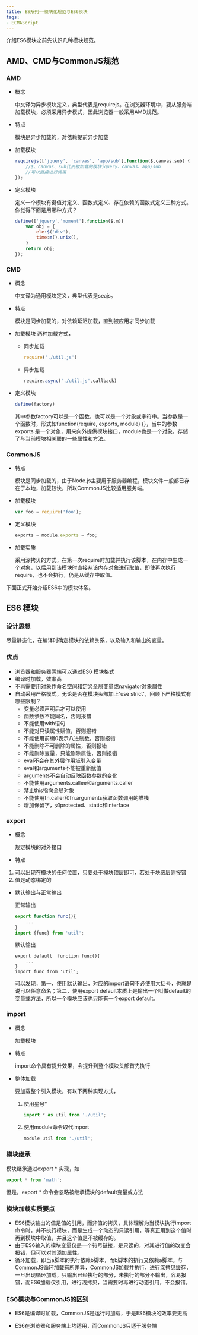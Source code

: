 ```yaml
---
title: ES系列——模块化规范与ES6模块
tags: 
- ECMAScript
---
```

介绍ES6模块之前先认识几种模块规范。

## AMD、CMD与CommonJS规范
### AMD
- 概念
  
  中文译为异步模块定义，典型代表是requirejs。在浏览器环境中，要从服务端加载模块，必须采用异步模式，因此浏览器一般采用AMD规范。
- 特点
  
  模块是异步加载的，对依赖提前异步加载
<!--more-->
- 加载模块

	```JavaScript
	requirejs(['jquery', 'canvas', 'app/sub'],function($,canvas,sub) {
		//$、canvas、sub代表被加载的模块jquery、canvas、app/sub
		//可以直接进行调用
	});
	```

- 定义模块 		

  定义一个模块有键值对定义、函数式定义、存在依赖的函数式定义三种方式。你觉得下面是用哪种方式？

	```JavaScript
	define(['jquery','moment'],function($,m){
		var obj = {
			ele:$('div'),
			time:m().unix(),
		}
		return obj;
	});
	```
	
### CMD
- 概念
  
  中文译为通用模块定义，典型代表是seajs。
- 特点
  
  模块是同步加载的，对依赖延迟加载，直到被应用才同步加载
- 加载模块
两种加载方式，

	- 同步加载

		```JavaScript
	  require('./util.js')	
		```

	- 异步加载
	
		```JavaScript
	  require.async('./util.js',callback)
		```    

- 定义模块
  
	```JavaScript
	define(factory)
	```

    其中参数factory可以是一个函数，也可以是一个对象或字符串。当参数是一个函数时，形式如function(require, exports, module) {}，当中的参数exports 是一个对象，用来向外提供模块接口，module也是一个对象，存储了与当前模块相关联的一些属性和方法。


### CommonJS
- 特点

  模块是同步加载的，由于Node.js主要用于服务器编程，模块文件一般都已存在于本地，加载较快，所以CommonJS比较适用服务端。
- 加载模块

	```JavaScript
	var foo = require('foo');
	```

- 定义模块

	```JavaScript
	exports = module.exports = foo;
	```

- 加载实质

  采用深拷贝的方式，在第一次require时加载并执行该脚本，在内存中生成一个对象，以后用到该模块时直接从该内存对象进行取值，即使再次执行require，也不会执行，仍是从缓存中取值。

下面正式开始介绍ES6中的模块体系。

## ES6 模块
### 设计思想
尽量静态化，在编译时确定模块的依赖关系，以及输入和输出的变量。
### 优点
- 浏览器和服务器两端可以通过ES6 模块格式
- 编译时加载，效率高
- 不再需要用对象作命名空间和定义全局变量或navigator对象属性
- 自动采用严格模式，无论是否在模块头部加上'use strict'，回顾下严格模式有哪些限制？
	- 变量必须声明后才可以使用
	- 函数参数不能同名，否则报错
	- 不能使用with语句
	- 不能对只读属性赋值，否则报错
	- 不能使用前缀0表示八进制数，否则报错
	- 不能删除不可删除的属性，否则报错
	- 不能删除变量，只能删除属性，否则报错
	- eval不会在其外层作用域引入变量
	- eval和arguments不能被重新赋值
	- arguments不会自动反映函数参数的变化
	- 不能使用arguments.callee和arguments.caller
	- 禁止this指向全局对象
	- 不能使用fn.caller和fn.arguments获取函数调用的堆栈
	- 增加保留字，如protected、static和interface
### export
- 概念

  规定模块的对外接口
- 特点
1. 可以出现在模块的任何位置，只要处于模块顶层即可，若处于块级层则报错
2. 值是动态绑定的
- 默认输出与正常输出

  正常输出

	```JavaScript
	export function func(){
		...
	}
	import {func} from 'util';
	```
	
  默认输出

	```
	export default  function func(){
		...
	}
	import func from 'util';
	```

   可以发现，第一，使用默认输出，对应的import语句不必使用大括号，也就是说可以任意命名；第二，使用export default本质上是输出一个叫做default的变量或方法，所以一个模块应该也只能有一个export default。

### import
- 概念

  加载模块
- 特点

  import命令具有提升效果，会提升到整个模块头部首先执行
- 整体加载

  要加载整个引入模块，有以下两种实现方式，
  1. 使用星号*

		```JavaScript
		import * as util from './util';
		```

  2. 使用module命令取代import

		```JavaScript
	  module util from './util';
		```

### 模块继承
模块继承通过export * 实现，如

```JavaScript
export * from 'math';
```

但是，export * 命令会忽略被继承模块的default变量或方法

### 模块加载实质要点
- ES6模块输出的值是值的引用，而非值的拷贝，具体理解为当模块执行import命令时，并不执行模块，而是生成一个动态的只读引用，等真正用到这个值时再到模块中取值，并且这个值是不被缓存的。
- 由于ES6输入的模块变量仅是一个符号链接，是只读的，对其进行值的改变会报错，但可以对其添加属性。
- 循环加载，即当a脚本的执行依赖b脚本，而b脚本的执行又依赖a脚本。与CommonJS循环加载有所差异，CommonJS加载并执行，进行深拷贝缓存，一旦出现循环加载，只输出已经执行的部分，未执行的部分不输出，容易报错，而ES6加载仅引用，进行浅拷贝，当需要时再进行动态引用，不会报错。

### ES6模块与CommonJS的区别

- ES6是编译时加载，CommonJS是运行时加载，于是ES6模块的效率要更高

- ES6在浏览器和服务端上均适用，而CommonJS只适于服务端


